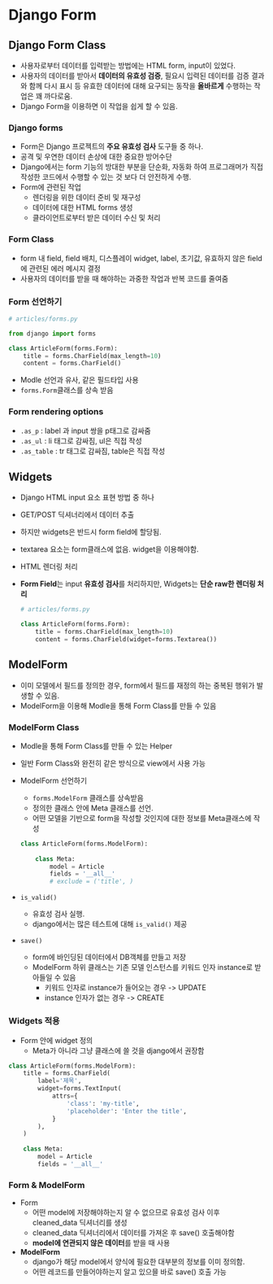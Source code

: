 # Django Form

## Django Form Class

- 사용자로부터 데이터를 입력받는 방법에는 HTML form, input이 있었다.
- 사용자의 데이터를 받아서 **데이터의 유효성 검증**, 필요시 입력된 데이터를 검증 결과와 함께 다시 표시 등 유효한 데이터에 대해 요구되는 동작을 **올바르게** 수행하는 작업은 꽤 까다로움.
- Django Form을 이용하면 이 작업을 쉽게 할 수 있음.



### Django forms

- Form은 Django 프로젝트의 **주요 유효성 검사** 도구들 중 하나.
- 공격 및 우연한 데이터 손상에 대한 중요한 방어수단
- Django에서는 form 기능의 방대한 부분을 단순화, 자동화 하여 프로그래머가 직접 작성한 코드에서 수행할 수 있는 것 보다 더 안전하게 수행.
- Form에 관련된 작업
  - 렌더링을 위한 데이터 준비 및 재구성
  - 데이터에 대한 HTML forms 생성
  - 클라이언트로부터 받은 데이터 수신 및 처리



### Form Class

- form 내 field, field 배치, 디스플레이 widget, label, 초기값, 유효하지 않은 field에 관련된 에러 메시지 결정
- 사용자의 데이터를 받을 때 해야하는 과중한 작업과 반복 코드를 줄여줌



### Form 선언하기

```python
# articles/forms.py

from django import forms

class ArticleForm(forms.Form):
    title = forms.CharField(max_length=10)
    content = forms.CharField()
```

- Modle 선언과 유사, 같은 필드타입 사용
- `forms.Form`클래스를 상속 받음



### Form rendering options

- `.as_p` : label 과 input 쌍을 p태그로 감싸줌
- `.as_ul` : li 태그로 감싸짐, ul은 직접 작성
- `.as_table` : tr 태그로 감싸짐, table은 직접 작성





## Widgets

- Django HTML input 요소 표현 방법 중 하나
- GET/POST 딕셔너리에서 데이터 추출
- 하지만 widgets은 반드시 form field에 할당됨.
- textarea 요소는 form클래스에 없음. widget을 이용해야함.

- HTML 렌더링 처리

- **Form Field**는 input **유효성 검사**를 처리하지만, Widgets는 **단순 raw한 렌더링 처리**

  ```python
  # articles/forms.py
  
  class ArticleForm(forms.Form):
      title = forms.CharField(max_length=10)
      content = forms.CharField(widget=forms.Textarea())
  ```

  





## ModelForm

- 이미 모델에서 필드를 정의한 경우, form에서 필드를 재정의 하는 중복된 행위가 발생할 수 있음.
- ModelForm을 이용해 Modle을 통해 Form Class를 만들 수 있음

### ModelForm Class

- Modle을 통해 Form Class를 만들 수 있는 Helper

- 일반 Form Class와 완전히 같은 방식으로 view에서 사용 가능

- ModelForm 선언하기

  - `forms.ModelForm` 클래스를 상속받음
  - 정의한 클래스 안에 Meta 클래스를 선언.
  - 어떤 모델을 기반으로 form을 작성할 것인지에 대한 정보를 Meta클래스에 작성

  ```python
  class ArticleForm(forms.ModelForm):
      
      class Meta:
          model = Article
          fields = '__all__'
          # exclude = ('title', )
  ```

- `is_valid()`
  - 유효성 검사 실행.
  - django에서는 많은 테스트에 대해 `is_valid()` 제공
- `save()`
  - form에 바인딩된 데이터에서 DB객체를 만들고 저장
  - ModelForm 하위 클래스는 기존 모델 인스턴스를 키워드 인자 instance로 받아들일 수 있음
    - 키워드 인자로 instance가 들어오는 경우 -> UPDATE
    - instance 인자가 없는 경우 -> CREATE



### Widgets 적용

- Form 안에 widget 정의
  - Meta가 아니라 그냥 클래스에 쓸 것을 django에서 권장함

```python
class ArticleForm(forms.ModelForm):
    title = forms.CharField(
    	label='제목',
    	widget=forms.TextInput(
        	attrs={
                'class': 'my-title',
                'placeholder': 'Enter the title',
            }
        ),
    )
    
    class Meta:
        model = Article
        fields = '__all__'
```





### Form & ModelForm

- Form
  - 어떤 model에 저장해야하는지 알 수 없으므로 유효성 검사 이후 cleaned_data 딕셔너리를 생성
  - cleaned_data 딕셔너리에서 데이터를 가져온 후 save() 호출해야함
  - **model에 연관되지 않은 데이터**를 받을 때 사용
- **ModelForm**
  - django가 해당 model에서 양식에 필요한 대부분의 정보를 이미 정의함.
  - 어떤 레코드를 만들어야하는지 알고 있으믈 바로 save() 호출 가능